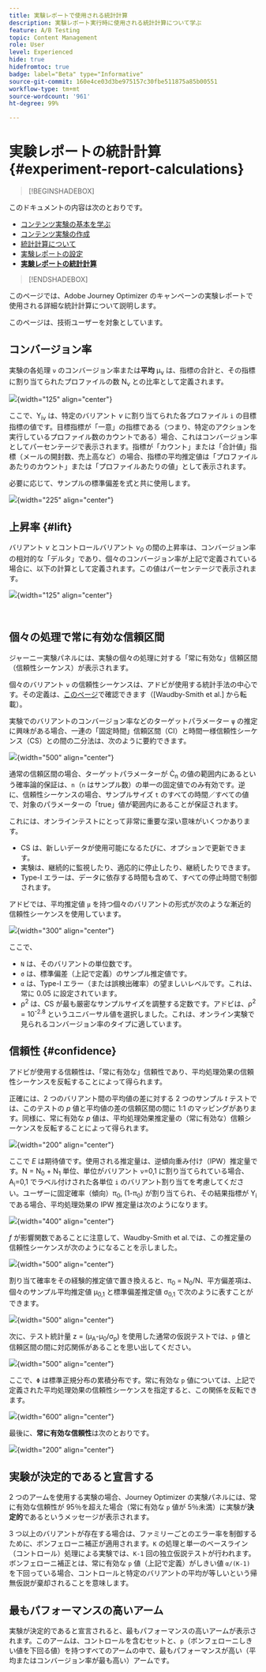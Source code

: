 ```yaml
---
title: 実験レポートで使用される統計計算
description: 実験レポート実行時に使用される統計計算について学ぶ
feature: A/B Testing
topic: Content Management
role: User
level: Experienced
hide: true
hidefromtoc: true
badge: label="Beta" type="Informative"
source-git-commit: 160e4ce03d3be975157c30fbe511875a85b00551
workflow-type: tm+mt
source-wordcount: '961'
ht-degree: 99%

---
```


# 実験レポートの統計計算 {#experiment-report-calculations}

>[!BEGINSHADEBOX]

このドキュメントの内容は次のとおりです。

* [コンテンツ実験の基本を学ぶ](get-started-experiment.md)
* [コンテンツ実験の作成](content-experiment.md)
* [統計計算について](experiment-calculations.md)
* [実験レポートの設定](reporting-configuration.md)
* **[実験レポートの統計計算](experiment-report-calculations.md)**

>[!ENDSHADEBOX]

このページでは、Adobe Journey Optimizer のキャンペーンの実験レポートで使用される詳細な統計計算について説明します。

このページは、技術ユーザーを対象としています。

## コンバージョン率

実験の各処理 `ν` のコンバージョン率または&#x200B;**平均** μ<sub>ν</sub> は、指標の合計と、その指標に割り当てられたプロファイルの数 N<sub>ν</sub> との比率として定義されます。

![](assets/statistical_1.png){width="125" align="center"}

ここで、Y<sub>iν</sub> は、特定のバリアント *ν* に割り当てられた各プロファイル `i` の目標指標の値です。目標指標が「一意」の指標である（つまり、特定のアクションを実行しているプロファイル数のカウントである）場合、これはコンバージョン率としてパーセンテージで表示されます。指標が「カウント」または「合計値」指標（メールの開封数、売上高など）の場合、指標の平均推定値は「プロファイルあたりのカウント」または「プロファイルあたりの値」として表示されます。

必要に応じて、サンプルの標準偏差を式と共に使用します。

![](assets/statistical_2.png){width="225" align="center"}

## 上昇率 {#lift}

バリアント *ν* とコントロールバリアント *ν<sub>0</sub>* の間の上昇率は、コンバージョン率の相対的な「デルタ」であり、個々のコンバージョン率が上記で定義されている場合に、以下の計算として定義されます。この値はパーセンテージで表示されます。

![](assets/statistical_3.png){width="125" align="center"}

</br>

## 個々の処理で常に有効な信頼区間

ジャーニー実験パネルには、実験の個々の処理に対する「常に有効な」信頼区間（信頼性シーケンス）が表示されます。

個々のバリアント `ν` の信頼性シーケンスは、アドビが使用する統計手法の中心です。その定義は、[このページ](https://doi.org/10.48550/arXiv.2103.06476)で確認できます（[Waudby-Smith et al.] から転載）。

実験でのバリアントのコンバージョン率などのターゲットパラメーター `ψ` の推定に興味がある場合、一連の「固定時間」信頼区間（CI）と時間一様信頼性シーケンス（CS）との間の二分法は、次のように要約できます。

![](assets/statistical_4.png){width="500" align="center"}

通常の信頼区間の場合、ターゲットパラメーターが Ċ<sub>n</sub> の値の範囲内にあるという確率論的保証は、`n`（`n` はサンプル数）の単一の固定値でのみ有効です。逆に、信頼性シーケンスの場合、サンプルサイズ `t` のすべての時間／すべての値で、対象のパラメーターの「true」値が範囲内にあることが保証されます。

これには、オンラインテストにとって非常に重要な深い意味がいくつかあります。

* CS は、新しいデータが使用可能になるたびに、オプションで更新できます。
* 実験は、継続的に監視したり、適応的に停止したり、継続したりできます。
* Type-I エラーは、データに依存する時間も含めて、すべての停止時間で制御されます。

アドビでは、平均推定値 `μ` を持つ個々のバリアントの形式が次のような漸近的信頼性シーケンスを使用しています。

![](assets/statistical_5.png){width="300" align="center"}

ここで、

* `N` は、そのバリアントの単位数です。
* `σ` は、標準偏差（上記で定義）のサンプル推定値です。
* `α` は、Type-I エラー（または誤検出確率）の望ましいレベルです。これは、常に 0.05 に設定されています。
* ρ<sup>2</sup> は、CS が最も厳密なサンプルサイズを調整する定数です。アドビは、ρ<sup>2</sup> = 10<sup>-2.8</sup> というユニバーサル値を選択しました。これは、オンライン実験で見られるコンバージョン率のタイプに適しています。

## 信頼性 {#confidence}

アドビが使用する信頼性は、「常に有効な」信頼性であり、平均処理効果の信頼性シーケンスを反転することによって得られます。

正確には、2 つのバリアント間の平均値の差に対する 2 つのサンプル *t* テストでは、このテストの *p* 値と平均値の差の信頼区間の間に 1:1 のマッピングがあります。同様に、常に有効な *p* 値は、平均処理効果推定量の（常に有効な）信頼シーケンスを反転することによって得られます。

![](assets/statistical_6.png){width="200" align="center"}

ここで *E* は期待値です。使用される推定量は、逆傾向重み付け（IPW）推定量です。N = N<sub>0</sub> + N<sub>1</sub> 単位、単位がバリアント `ν`=0,1 に割り当てられている場合、A<sub>i</sub>=0,1 でラベル付けされた各単位 `i` のバリアント割り当てを考慮してください。ユーザーに固定確率（傾向）π<sub>0</sub>, (1-π<sub>0</sub>) が割り当てられ、その結果指標が Y<sub>i </sub>である場合、平均処理効果の IPW 推定量は次のようになります。

![](assets/statistical_12.png){width="400" align="center"}

*f* が影響関数であることに注意して、Waudby-Smith et al.では、この推定量の信頼性シーケンスが次のようになることを示しました。

![](assets/statistical_7.png){width="500" align="center"}

割り当て確率をその経験的推定値で置き換えると、π<sub>0</sub> = N<sub>0</sub>/N、平方偏差項は、個々のサンプル平均推定値 μ<sub>0,1</sub> と標準偏差推定値 σ<sub>0,1</sub> で次のように表すことができます。

![](assets/statistical_8.png){width="500" align="center"}

次に、テスト統計量 z = (μ<sub>A</sub>-μ<sub>0</sub>/σ<sub>p</sub>) を使用した通常の仮説テストでは、`p` 値と信頼区間の間に対応関係があることを思い出してください。

![](assets/statistical_9.png){width="500" align="center"}

ここで、`Φ` は標準正規分布の累積分布です。常に有効な `p` 値については、上記で定義された平均処理効果の信頼性シーケンスを指定すると、この関係を反転できます。

![](assets/statistical_10.png){width="600" align="center"}

最後に、**常に有効な信頼性**&#x200B;は次のとおりです。

![](assets/statistical_11.png){width="200" align="center"}

## 実験が決定的であると宣言する

2 つのアームを使用する実験の場合、Journey Optimizer の実験パネルには、常に有効な信頼性が 95％を超えた場合（常に有効な `p` 値が 5％未満）に実験が&#x200B;**決定的**&#x200B;であるというメッセージが表示されます。

3 つ以上のバリアントが存在する場合は、ファミリーごとのエラー率を制御するために、ボンフェローニ補正が適用されます。`K` の処理と単一のベースライン（コントロール）処理による実験では、`K-1` 回の独立仮説テストが行われます。ボンフェローニ補正とは、常に有効な `p` 値（上記で定義）がしきい値 `α/(K-1)` を下回っている場合、コントロールと特定のバリアントの平均が等しいという帰無仮説が棄却されることを意味します。

## 最もパフォーマンスの高いアーム

実験が決定的であると宣言されると、最もパフォーマンスの高いアームが表示されます。このアームは、コントロールを含むセットと、`p`（ボンフェローニしきい値を下回る値）を持つすべてのアームの中で、最もパフォーマンスが高い（平均またはコンバージョン率が最も高い）アームです。
